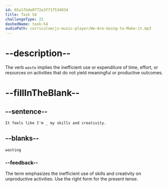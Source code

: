 ```yaml
---
id: 65a1fbde0772a3f71f534034
title: Task 54
challengeType: 22
dashedName: task-54
audioPath: curriculum/js-music-player/We-Are-Going-to-Make-it.mp3
---
```


<!--
AUDIO REFERENCE: 
Alice: It feels like I'm wasting my skills and creativity.
-->

# --description--

The verb `waste` implies the inefficient use or expenditure of time, effort, or resources on activities that do not yield meaningful or productive outcomes.

# --fillInTheBlank--

## --sentence--

`It feels like I'm _ my skills and creativity.`

## --blanks--

`wasting`

### --feedback--

The term emphasizes the inefficient use of skills and creativity on unproductive activities. Use the right form for the present tense.
